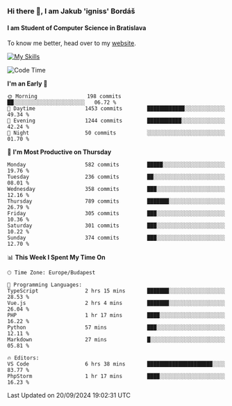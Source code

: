 ### Hi there 👋, I am Jakub 'igniss' Bordáš

#### I am Student of Computer Science in Bratislava
To know me better, head over to my [website](https://bordas.sk).

[![My Skills](https://skillicons.dev/icons?i=js,html,css,figma,svelte,java,kotlin,python,postgresql,typescript,nest,nodejs)](https://bordas.sk)


<!--START_SECTION:waka-->
![Code Time](http://img.shields.io/badge/Code%20Time-1%2C526%20hrs%2033%20mins-blue)

**I'm an Early 🐤** 

```text
🌞 Morning                198 commits         ██░░░░░░░░░░░░░░░░░░░░░░░   06.72 % 
🌆 Daytime                1453 commits        ████████████░░░░░░░░░░░░░   49.34 % 
🌃 Evening                1244 commits        ███████████░░░░░░░░░░░░░░   42.24 % 
🌙 Night                  50 commits          ░░░░░░░░░░░░░░░░░░░░░░░░░   01.70 % 
```
📅 **I'm Most Productive on Thursday** 

```text
Monday                   582 commits         █████░░░░░░░░░░░░░░░░░░░░   19.76 % 
Tuesday                  236 commits         ██░░░░░░░░░░░░░░░░░░░░░░░   08.01 % 
Wednesday                358 commits         ███░░░░░░░░░░░░░░░░░░░░░░   12.16 % 
Thursday                 789 commits         ███████░░░░░░░░░░░░░░░░░░   26.79 % 
Friday                   305 commits         ███░░░░░░░░░░░░░░░░░░░░░░   10.36 % 
Saturday                 301 commits         ███░░░░░░░░░░░░░░░░░░░░░░   10.22 % 
Sunday                   374 commits         ███░░░░░░░░░░░░░░░░░░░░░░   12.70 % 
```


📊 **This Week I Spent My Time On** 

```text
🕑︎ Time Zone: Europe/Budapest

💬 Programming Languages: 
TypeScript               2 hrs 15 mins       ███████░░░░░░░░░░░░░░░░░░   28.53 % 
Vue.js                   2 hrs 4 mins        ███████░░░░░░░░░░░░░░░░░░   26.04 % 
PHP                      1 hr 17 mins        ████░░░░░░░░░░░░░░░░░░░░░   16.22 % 
Python                   57 mins             ███░░░░░░░░░░░░░░░░░░░░░░   12.11 % 
Markdown                 27 mins             █░░░░░░░░░░░░░░░░░░░░░░░░   05.81 % 

🔥 Editors: 
VS Code                  6 hrs 38 mins       █████████████████████░░░░   83.77 % 
PhpStorm                 1 hr 17 mins        ████░░░░░░░░░░░░░░░░░░░░░   16.23 % 
```


 Last Updated on 20/09/2024 19:02:31 UTC
<!--END_SECTION:waka-->
